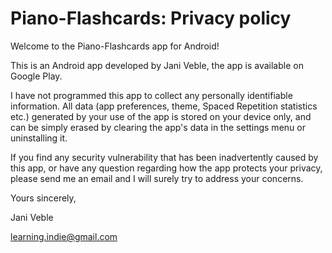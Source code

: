 # Piano-Flashcards: Privacy policy


Welcome to the Piano-Flashcards app for Android!

This is an Android app developed by Jani Veble, the app is available on Google Play.

I have not programmed this app to collect any personally identifiable information. All data (app preferences, theme, Spaced Repetition statistics etc.) generated by your use of the app is stored on your device only, and can be simply erased by clearing the app's data in the settings menu or uninstalling it.

If you find any security vulnerability that has been inadvertently caused by this app, or have any question regarding how the app protects your privacy, please send me an email and I will surely try to address your concerns.

Yours sincerely,

Jani Veble

learning.indie@gmail.com
